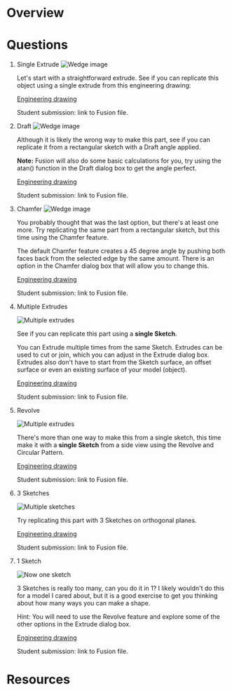 # Overview

# Questions
1. Single Extrude
    ![Wedge image](assets/wedge.png)

    Let's start with a straightforward extrude. See if you can replicate this object using a single extrude from this engineering drawing:

    [Engineering drawing](assets/wedge_drawing.pdf)

    Student submission: link to Fusion file.

1. Draft
    ![Wedge image](assets/wedge.png)

    Although it is likely the wrong way to make this part, see if you can replicate it from a rectangular sketch with a Draft angle applied.

    **Note:** Fusion will also do some basic calculations for you, try using the atan() function in the Draft dialog box to get the angle perfect.

    [Engineering drawing](assets/wedge_drawing.pdf)

    Student submission: link to Fusion file.

1. Chamfer
    ![Wedge image](assets/wedge.png)

    You probably thought that was the last option, but there's at least one more. Try replicating the same part from a rectangular sketch, but this time using the Chamfer feature.

    The default Chamfer feature creates a 45 degree angle by pushing both faces back from the selected edge by the same amount. There is an option in the Chamfer dialog box that will allow you to change this.

    [Engineering drawing](assets/wedge_drawing.pdf)

    Student submission: link to Fusion file.

1. Multiple Extrudes

    ![Multiple extrudes](assets/multiple_extrudes.png)

    See if you can replicate this part using a **single Sketch**.

    You can Extrude multiple times from the same Sketch. Extrudes can be used to cut or join, which you can adjust in the Extrude dialog box. Extrudes also don't have to start from the Sketch surface, an offset surface or even an existing surface of your model (object).

    [Engineering drawing](assets/multiple_extrudes_drawing.pdf)

    Student submission: link to Fusion file.

1. Revolve

    ![Multiple extrudes](assets/multiple_extrudes.png)

    There's more than one way to make this from a single sketch, this time make it with a **single Sketch** from a side view using the Revolve and Circular Pattern.

    [Engineering drawing](assets/multiple_extrudes_drawing.pdf)

    Student submission: link to Fusion file.

1. 3 Sketches

    ![Multiple sketches](assets/multiple_sketches.png)

    Try replicating this part with 3 Sketches on orthogonal planes.

    [Engineering drawing](assets/three_sketch_wedge.pdf)

    Student submission: link to Fusion file.

1. 1 Sketch

    ![Now one sketch](assets/multiple_sketches.png)

    3 Sketches is really too many, can you do it in 1? I likely wouldn't do this for a model I cared about, but it is a good exercise to get you thinking about how many ways you can make a shape.

    Hint: You will need to use the Revolve feature and explore some of the other options in the Extrude dialog box.
    
    [Engineering drawing](assets/three_sketch_wedge.pdf)

    Student submission: link to Fusion file.

# Resources